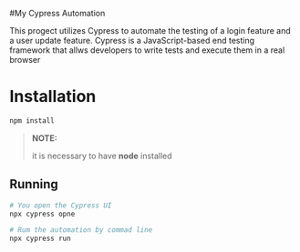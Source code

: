 #My Cypress Automation 

This progect utilizes Cypress to automate the testing of a login  feature and a user update feature. 
Cypress is a JavaScript-based end testing framework that allws developers to write tests and execute them in a real browser

# Installation
```bash
npm install
```
>**NOTE:**
>
>it is necessary to have **node** installed

## Running
```bash
# You open the Cypress UI
npx cypress opne

# Rum the automation by commad line
npx cypress run
```
